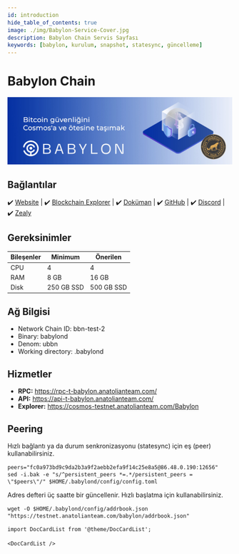 ```yaml
---
id: introduction
hide_table_of_contents: true
image: ./img/Babylon-Service-Cover.jpg
description: Babylon Chain Servis Sayfası
keywords: [babylon, kurulum, snapshot, statesync, güncelleme]
---
```

# Babylon Chain

![Babylon Chain](./img/Babylon-Service.jpg)

## Bağlantılar
 ✔️ [Website](https://www.babylonchain.io/) |
 ✔️ [Blockchain Explorer](https://babylon.explorers.guru/) |
 ✔️ [Doküman](https://docs.babylonchain.io/) |
 ✔️ [GitHub](https://github.com/babylonchain) |
 ✔️ [Discord](https://discord.gg/XcCtr53g8F) | 
 ✔️ [Zealy](https://zealy.io/c/babylonchain/invite/H74AmwvpVNPGL8suCk1xL)

## Gereksinimler

| Bileşenler| Minimum | **Önerilen** |
| ------------ | ------------ | ------------ |
| CPU |	4 | 4 |
| RAM	| 8 GB | 16 GB |
| Disk	| 250 GB SSD | 500 GB SSD |

## Ağ Bilgisi 

* Network Chain ID: bbn-test-2
* Binary: babylond
* Denom: ubbn
* Working directory: .babylond

## Hizmetler
* **RPC:** https://rpc-t-babylon.anatolianteam.com/
* **API:** https://api-t-babylon.anatolianteam.com/
* **Explorer:** https://cosmos-testnet.anatolianteam.com/Babylon

## Peering
Hızlı bağlantı ya da durum senkronizasyonu (statesync) için eş (peer) kullanabilirsiniz.
```shell
peers="fc0a973bd9c9da2b3a9f2aebb2efa9f14c25e8a5@86.48.0.190:12656"
sed -i.bak -e "s/^persistent_peers *=.*/persistent_peers = \"$peers\"/" $HOME/.babylond/config/config.toml
```
Adres defteri üç saatte bir güncellenir. Hızlı başlatma için kullanabilirsiniz.
```shell
wget -O $HOME/.babylond/config/addrbook.json "https://testnet.anatolianteam.com/babylon/addrbook.json"
```

```mdx-code-block
import DocCardList from '@theme/DocCardList';

<DocCardList />
```
